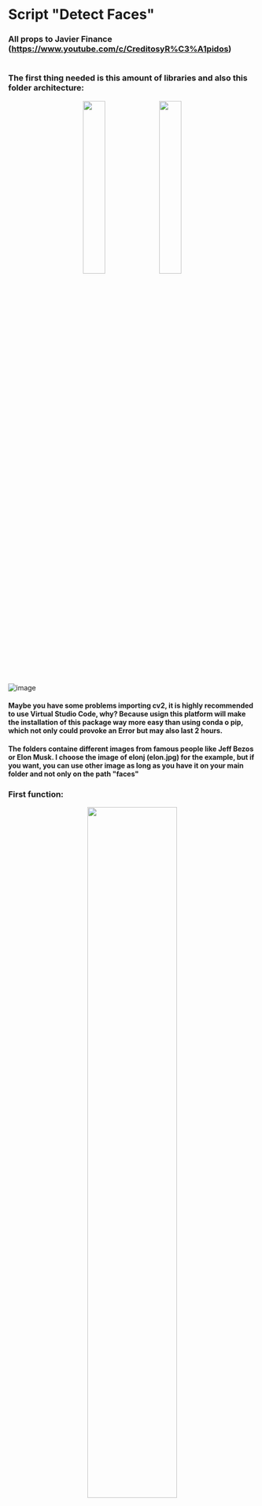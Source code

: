 # Script "Detect Faces"

### All props to Javier Finance (https://www.youtube.com/c/CreditosyR%C3%A1pidos) 
#

### The first thing needed is this amount of libraries and also this folder architecture:

<p align="center" width="100%">
    <img width="30%" src="https://user-images.githubusercontent.com/116290888/198827711-0e5c6159-f23c-41e1-9e8e-89a827833731.png"> 
    <img width="30%" src="https://user-images.githubusercontent.com/116290888/198830283-3e9d3fd7-acb7-4f24-923f-6a9c9848cf6b.png"> 
</p>


![image](https://user-images.githubusercontent.com/116290888/198830451-c29e2091-9d49-4815-87d7-2c3052167c76.png)


#### Maybe you have some problems importing cv2, it is highly recommended to use Virtual Studio Code, why? Because usign this platform will make the installation of this package way more easy than using conda o pip, which not only could provoke an Error but may also last 2 hours.

#### The folders containe different images from famous people like Jeff Bezos or Elon Musk. I choose the image of elonj (elon.jpg) for the example, but if you want, you can use other image as long as you have it on your main folder and not only on the path "faces"

### First function: 

<p align="center" width="65%">
    <img width="60%" src="https://user-images.githubusercontent.com/116290888/198840057-a0f91064-84dd-4f13-83cd-930644d8a1d8.png"> 
</p>

### Second function: 

<p align="center" width="65%">
    <img width="60%" src="https://user-images.githubusercontent.com/116290888/198840075-9db26016-a765-4e58-8bd6-aa6355fc568f.png"> 
</p>

### Third function:

<p align="center" width="100%">
    <img width="60%" src="https://user-images.githubusercontent.com/116290888/198840198-fa9583a9-7cda-48fc-a4f1-ae2cd48affc5.png"> 
</p>


### And finally we print the result:

<p align="center" width="100%">
    <img width="60%" src="https://user-images.githubusercontent.com/116290888/198840242-849c59da-11e8-46d9-8995-6bd967efc633.png"> 
</p>

### Result
#### For the example, I've chosen an image of Elon Musk:

<p align="center" width="100%">
    <img width="60%" src="https://user-images.githubusercontent.com/116290888/198840349-11132b5a-fca8-4354-b71a-a4ef9c07fae4.png"> 
</p>





